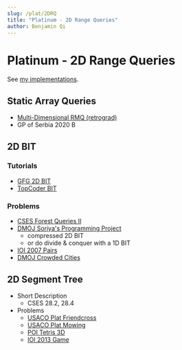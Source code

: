 ```yaml
---
slug: /plat/2DRQ
title: "Platinum - 2D Range Queries"
author: Benjamin Qi
---
```


# Platinum - 2D Range Queries

See [my implementations](https://github.com/bqi343/USACO/tree/master/Implementations/content/data-structures/2D%20Range%20Queries%20(15.2)).

## Static Array Queries

 - [Multi-Dimensional RMQ (retrograd)](https://codeforces.com/blog/entry/53810)
 - GP of Serbia 2020 B

## 2D BIT

### Tutorials

 - [GFG 2D BIT](https://www.geeksforgeeks.org/two-dimensional-binary-indexed-tree-or-fenwick-tree/)
 - [TopCoder BIT](https://www.topcoder.com/community/competitive-programming/tutorials/binary-indexed-trees/)

### Problems

 - [CSES Forest Queries II](https://cses.fi/problemset/task/1739)
 - [DMOJ Soriya's Programming Project](https://dmoj.ca/problem/dmopc19c7p5)
   - compressed 2D BIT
   - or do divide & conquer with a 1D BIT
 - [IOI 2007 Pairs](https://wcipeg.com/problem/ioi0722)
 - [DMOJ Crowded Cities](https://dmoj.ca/problem/bfs17p6)

## 2D Segment Tree

 - Short Description
   - CSES 28.2, 28.4
 - Problems
   - [USACO Plat Friendcross](http://www.usaco.org/index.php?page=viewproblem2&cpid=722)
   - [USACO Plat Mowing](http://www.usaco.org/index.php?page=viewproblem2&cpid=601)
   - [POI Tetris 3D](https://szkopul.edu.pl/problemset/problem/OQjANSOOD_-c38gh8p6g3Gxp/site/?key=statement)
   - [IOI 2013 Game](http://wcipeg.com/problem/ioi1323)
